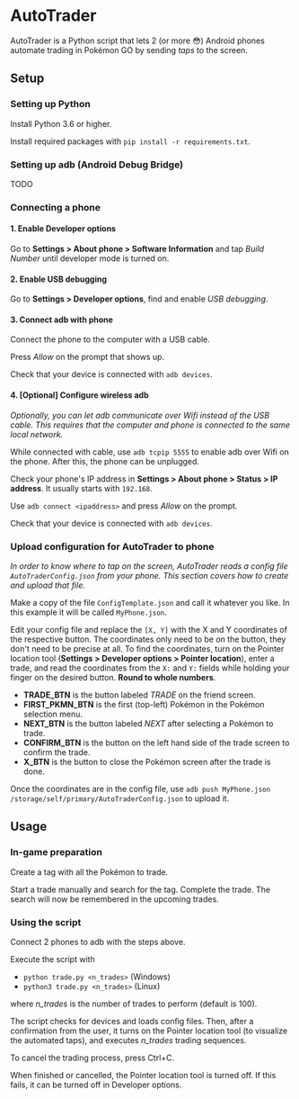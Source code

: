 # AutoTrader

AutoTrader is a Python script that lets 2 (or more 😳) Android phones automate trading in Pokémon GO by sending *taps* to the screen.

## Setup

### Setting up Python

Install Python 3.6 or higher.

Install required packages with `pip install -r requirements.txt`.

### Setting up adb (Android Debug Bridge)

TODO

### Connecting a phone

#### 1. Enable Developer options

Go to **Settings > About phone > Software Information** and tap *Build Number* until developer mode is turned on.

#### 2. Enable USB debugging

Go to **Settings > Developer options**, find and enable *USB debugging*.

#### 3. Connect adb with phone

Connect the phone to the computer with a USB cable.

Press *Allow* on the prompt that shows up.

Check that your device is connected with `adb devices`.

#### 4. [Optional] Configure wireless adb

*Optionally, you can let adb communicate over Wifi instead of the USB cable. This requires that the computer and phone is connected to the same local network.*

While connected with cable, use `adb tcpip 5555` to enable adb over Wifi on the phone. After this, the phone can be unplugged.

Check your phone's IP address in **Settings > About phone > Status > IP address**. It usually starts with `192.168`.

Use `adb connect <ipaddress>` and press *Allow* on the prompt.

Check that your device is connected with `adb devices`.

### Upload configuration for AutoTrader to phone

*In order to know where to tap on the screen, AutoTrader reads a config file `AutoTraderConfig.json` from your phone. This section covers how to create and upload that file.*

Make a copy of the file `ConfigTemplate.json` and call it whatever you like. In this example it will be called `MyPhone.json`.

Edit your config file and replace the `[X, Y]` with the X and Y coordinates of the respective button. The coordinates only need to be *on* the button, they don't need to be precise at all. To find the coordinates, turn on the Pointer location tool (**Settings > Developer options > Pointer location**), enter a trade, and read the coordinates from the `X:` and `Y:` fields while holding your finger on the desired button. **Round to whole numbers**.

- **TRADE_BTN** is the button labeled *TRADE* on the friend screen.
- **FIRST_PKMN_BTN** is the first (top-left) Pokémon in the Pokémon selection menu.
- **NEXT_BTN** is the button labeled *NEXT* after selecting a Pokémon to trade.
- **CONFIRM_BTN** is the button on the left hand side of the trade screen to confirm the trade.
- **X_BTN** is the button to close the Pokémon screen after the trade is done.

Once the coordinates are in the config file, use `adb push MyPhone.json /storage/self/primary/AutoTraderConfig.json` to upload it.

## Usage

### In-game preparation

Create a tag with all the Pokémon to trade.

Start a trade manually and search for the tag. Complete the trade. The search will now be remembered in the upcoming trades.

### Using the script

Connect 2 phones to adb with the steps above.

Execute the script with

- `python trade.py <n_trades>` (Windows)
- `python3 trade.py <n_trades>` (Linux)

where *n_trades* is the number of trades to perform (default is 100).

The script checks for devices and loads config files. Then, after a confirmation from the user, it turns on the Pointer location tool (to visualize the automated taps), and executes *n_trades* trading sequences.

To cancel the trading process, press Ctrl+C.

When finished or cancelled, the Pointer location tool is turned off. If this fails, it can be turned off in Developer options.
